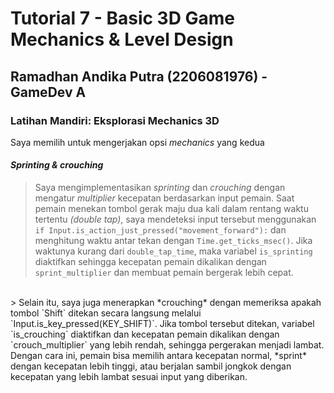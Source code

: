 # Tutorial 7 - Basic 3D Game Mechanics & Level Design
## Ramadhan Andika Putra (2206081976) - GameDev A <br>

### Latihan Mandiri: Eksplorasi Mechanics 3D

Saya memilih untuk mengerjakan opsi *mechanics* yang kedua

#### *Sprinting & crouching*
> Saya mengimplementasikan *sprinting* dan *crouching* dengan mengatur *multiplier* kecepatan berdasarkan input pemain. Saat pemain menekan tombol gerak maju dua kali dalam rentang waktu tertentu *(double tap)*, saya mendeteksi input tersebut menggunakan `if Input.is_action_just_pressed("movement_forward"):` dan menghitung waktu antar tekan dengan `Time.get_ticks_msec()`. Jika waktunya kurang dari `double_tap_time`, maka variabel `is_sprinting` diaktifkan sehingga kecepatan pemain dikalikan dengan `sprint_multiplier` dan membuat pemain bergerak lebih cepat. <br>
<br>
> Selain itu, saya juga menerapkan *crouching* dengan memeriksa apakah tombol `Shift` ditekan secara langsung melalui `Input.is_key_pressed(KEY_SHIFT)`. Jika tombol tersebut ditekan, variabel `is_crouching` diaktifkan dan kecepatan pemain dikalikan dengan `crouch_multiplier` yang lebih rendah, sehingga pergerakan menjadi lambat. Dengan cara ini, pemain bisa memilih antara kecepatan normal, *sprint* dengan kecepatan lebih tinggi, atau berjalan sambil jongkok dengan kecepatan yang lebih lambat sesuai input yang diberikan.